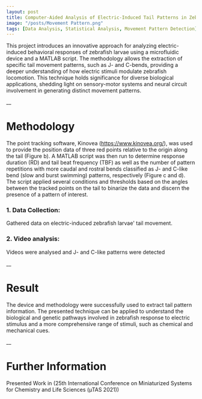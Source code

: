 ```yaml
---
layout: post
title: Computer-Aided Analysis of Electric-Induced Tail Patterns in Zebrafish Larvae
image: "/posts/Movement Pattern.png"
tags: [Data Analysis, Statistical Analysis, Movement Pattern Detection]
---
```


This project introduces an innovative approach for analyzing electric-induced behavioral responses of zebrafish larvae using a microfluidic device and a MATLAB script. The methodology allows the extraction of specific tail movement patterns, such as J- and C-bends, providing a deeper understanding of how electric stimuli modulate zebrafish locomotion. This technique holds significance for diverse biological applications, shedding light on sensory-motor systems and neural circuit involvement in generating distinct movement patterns.

__

# Methodology  <a name="data-overview"></a>

The point tracking software, Kinovea (https://www.kinovea.org/), was used to provide the position data of three red points relative to the origin along the tail (Figure b). A MATLAB script was then run to determine response duration (RD) and tail beat frequency (TBF) as well as the number of pattern repetitions with more caudal and rostral bends classified as J- and C-like bend (slow and burst swimming) patterns, respectively (Figure c and d). The script applied several conditions and thresholds based on the angles between the tracked points on the tail to binarize the data and discern the presence of a pattern of interest.  

### 1. Data Collection:

Gathered data on electric-induced zebrafish larvae' tail movement.

### 2. Video analysis:

Videos were analysed and J- and C-like patterns were detected

__

# Result  <a name="data-overview"></a>

The device and methodology were successfully used to extract tail pattern information. The presented technique can be applied to understand the biological and genetic pathways involved in zebrafish response to electric stimulus and a more comprehensive range of stimuli, such as chemical and mechanical cues.  

__

# Further Information  <a name="data-overview"></a>

Presented Work in (25th International Conference on Miniaturized Systems for Chemistry and Life Sciences (µTAS 2021))

